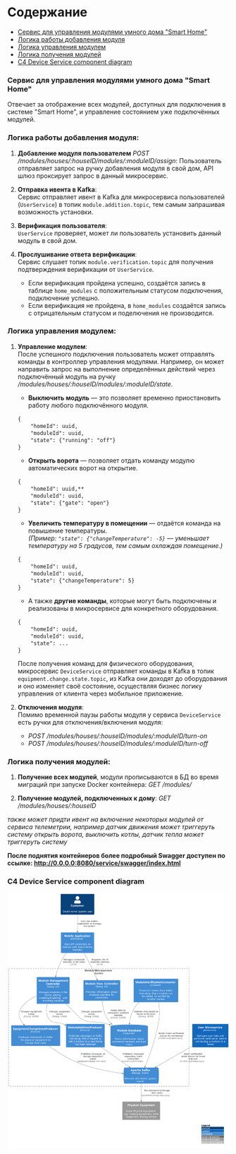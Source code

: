 # Содержание
- [Сервис для управления модулями умного дома "Smart Home"](#сервис-для-управления-модулями-умного-дома-smart-home)
- [Логика работы добавления модуля](#логика-работы-добавления-модуля)
- [Логика управления модулем](#логика-управления-модулем)
- [Логика получения модулей](#логика-получения-модулей)
- [C4 Device Service component diagram](#c4-device-service-component-diagram)

### Сервис для управления модулями умного дома "Smart Home"
Отвечает за отображение всех модулей, доступных для подключения в системе "Smart Home", 
и управление состоянием уже подключённых модулей.

### Логика работы добавления модуля:
1. **Добавление модуля пользователем** <i>POST /modules/houses/:houseID/modules/:moduleID/assign</i>: 
   Пользователь отправляет запрос на ручку добавления модуля в свой дом, API шлюз проксирует запрос в данный микросервис.

2. **Отправка ивента в Kafka**:  
   Сервис отправляет ивент в Kafka для микросервиса пользователей (`UserService`) в топик `module.addition.topic`, 
   тем самым запрашивая возможность установки.

3. **Верификация пользователя**:  
   `UserService` проверяет, может ли пользователь установить данный модуль в свой дом.

4. **Прослушивание ответа верификации**:  
   Сервис слушает топик `module.verification.topic` для получения подтверждения верификации от `UserService`.
    - Если верификация пройдена успешно, создаётся запись в таблице `home_modules` с положительным статусом подключения, 
      подключение успешно.
    - Если верификация не пройдена, в `home_modules` создаётся запись с отрицательным статусом и поделючения не производится.

### Логика управления модулем:
1. **Управление модулем**:  
   После успешного подключения пользователь может отправлять команды в контроллер управления модулями. 
   Например, он может направить запрос на выполнение определённых действий через подключённый модуль 
   на ручку <i>/modules/houses/:houseID/modules/:moduleID/state</i>.

   * **Выключить модуль** — это позволяет временно приостановить работу любого подключённого модуля.
   ```
   {
       "homeId": uuid,
       "moduleId": uuid,
       "state": {"running": "off"}
   }
   ```

   * **Открыть ворота** — позволяет отдать команду модулю автоматических ворот на открытие.
   ```
   {
       "homeId": uuid,**
       "moduleId": uuid,
       "state": {"gate": "open"}
   }
   ```

   - **Увеличить температуру в помещении** — отдаётся команда на повышение температуры.  
     *(Пример: `"state": {"changeTemperature": -5}` — уменьшает температуру на 5 градусов, тем самым охлаждая помещение.)*
   ```
   {
       "homeId": uuid,
       "moduleId": uuid,
       "state": {"changeTemperature": 5}
   }
   ```

   * А также **другие команды**, которые могут быть подключены и реализованы в микросервисе для конкретного оборудования.
   ```
   {
       "homeId": uuid,
       "moduleId": uuid,
       "state": ...
   }
   ```
   
   После получения команд для физического оборудования, микросервис `DeviceService` отправляет команды в Kafka 
   в топик `equipment.change.state.topic`, из Kafka они доходят до оборудования и оно изменяет своё состояние, 
   осуществляя бизнес логику управления от клиента через мобильное приложение.

2. **Отключения модуля**:  
   Помимо временной паузы работы модуля у сервиса `DeviceService` есть ручки для отключения/включения модуля:

   * <i>POST /modules/houses/:houseID/modules/:moduleID/turn-on</i>
   * <i>POST /modules/houses/:houseID/modules/:moduleID/turn-off</i>


### Логика получения модулей:
   1. **Получение всех модулей**, модули прописываются в БД во время миграций при запуске Docker контейнера:
   <i>GET /modules/</i>

   2. **Получение модулей, подключенных к дому**:
   <i>GET /modules/houses/:houseID</i>

<i>
также может придти ивент на включение некоторых модулей от сервиса телеметрии, 
например датчик движения может триггеруть систему открыть ворота, выключить котлы, датчик тепла может триггеруть систему
</i>

<b>После поднятия контейнеров более подробный Swagger доступен по ссылке:
http://0.0.0.0:8080/service/swagger/index.html </b>

### C4 Device Service component diagram
![System Architecture](./Component_CleverVillageSystem_DeviceService.svg)

